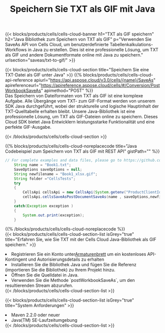 ﻿---
title:  Speichern Sie TXT als GIF mit Java
description:  Verwendung von Aspose.Cells Cloud SDK for Java zum Speichern von TXT-Formatdateien als GIF-Formatdateien.
kwords: Excel, Save TXT as GIF, REST, Java
howto: How to save TXT as GIF using Aspose.Cells Cloud Java library.
---
{{< blocks/products/cells/cells-cloud-banner h1="TXT als GIF speichern" h2="Java Bibliothek zum Speichern von TXT als GIF" p="Verwenden Sie SaveAs API von Cells Cloud, um benutzerdefinierte Tabellenkalkulations-Workflows in Java zu erstellen. Dies ist eine professionelle Lösung, um TXT als GIF und andere Dokumentformate online mit Java zu speichern." urlsection="saveas/txt-to-gif/" >}}

{{< blocks/products/cells/cells-cloud-section title="Speichern Sie eine TXT-Datei als GIF unter Java" >}}
{{% blocks/products/cells/cells-cloud-api-reference apiurl="https://api.aspose.cloud/v3.0/cells/{name}/SaveAs" apireferenceurl="https://apireference.aspose.cloud/cells/#/Conversion/PostWorkbookSaveAs" apimethod="POST" %}}
<br/>
Das Speichern von Dateiformaten von TXT als GIF ist eine komplexe Aufgabe. Alle Übergänge vom TXT- zum GIF-Format werden von unserem SDK Java durchgeführt, wobei der strukturelle und logische Hauptinhalt der TXT-Quelltabelle erhalten bleibt. Unsere Java-Bibliothek ist eine professionelle Lösung, um TXT als GIF-Dateien online zu speichern. Dieses Cloud SDK bietet Java Entwicklern leistungsstarke Funktionalität und eine perfekte GIF-Ausgabe.

{{< /blocks/products/cells/cells-cloud-section >}}

{{% blocks/products/cells/cells-cloud-noreplacecode title="Java Codebeispiel zum Speichern von TXT als GIF mit REST API" gistPath="" %}}
  
```java
// For complete examples and data files, please go to https://github.com/aspose-cells-cloud/aspose-cells-cloud-java/
    String name = "Book1.txt";
    SaveOptions saveOptions = null;
    String newfilename = "Book1_xlsx.gif";
    String folder ="CellsTests";
    try 
    {
        CellsApi cellsApi = new CellsApi(System.getenv("ProductClientId"), System.getenv("ProductClientSecret"));
        cellsApi.cellsSaveAsPostDocumentSaveAs(name , saveOptions,newfilename,false,false,folder,null,null,null,true);                       
    }
    catch(Exception exception )
    {
        System.out.print(exception);
    }
```
  
{{% /blocks/products/cells/cells-cloud-noreplacecode %}}
<br/>
{{< blocks/products/cells/cells-cloud-section-list isGrey="true" title="Erfahren Sie, wie Sie TXT mit der Cells Cloud Java-Bibliothek als GIF speichern." >}}
<li> Registrieren Sie ein Konto unter<a href="https://dashboard.aspose.cloud/">Armaturenbrett</a> um ein kostenloses API-Kontingent und Autorisierungsdetails zu erhalten</li>
<li>Installieren Sie die Bibliothek Java und fügen Sie die Referenz (importieren Sie die Bibliothek) zu Ihrem Projekt hinzu.</li>
<li>Öffnen Sie die Quelldatei in Java.</li>
<li>Verwenden Sie die Methode `postWorkbookSaveAs`, um den resultierenden Stream abzurufen.</li>
{{< /blocks/products/cells/cells-cloud-section-list >}}

{{< blocks/products/cells/cells-cloud-section-list isGrey="true" title="System Anforderungen" >}}
<li>Maven 2.2.0 oder neuer</li>
<li>Java(TM) SE-Laufzeitumgebung</li>
{{< /blocks/products/cells/cells-cloud-section-list >}}
